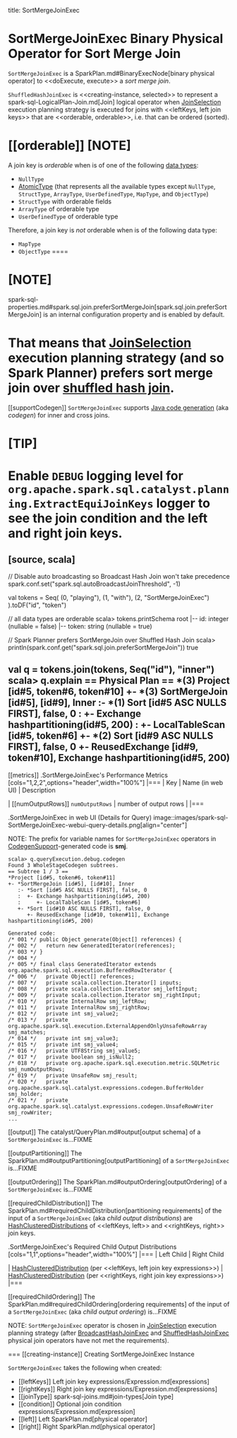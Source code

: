 title: SortMergeJoinExec

# SortMergeJoinExec Binary Physical Operator for Sort Merge Join

`SortMergeJoinExec` is a SparkPlan.md#BinaryExecNode[binary physical operator] to <<doExecute, execute>> a *sort merge join*.

`ShuffledHashJoinExec` is <<creating-instance, selected>> to represent a spark-sql-LogicalPlan-Join.md[Join] logical operator when [JoinSelection](../execution-planning-strategies/JoinSelection.md) execution planning strategy is executed for joins with <<leftKeys, left join keys>> that are <<orderable, orderable>>, i.e. that can be ordered (sorted).

[[orderable]]
[NOTE]
====
A join key is *orderable* when is of one of the following [data types](../DataType.md):

* `NullType`
* [AtomicType](../DataType.md#AtomicType) (that represents all the available types except `NullType`, `StructType`, `ArrayType`, `UserDefinedType`, `MapType`, and `ObjectType`)
* `StructType` with orderable fields
* `ArrayType` of orderable type
* `UserDefinedType` of orderable type

Therefore, a join key is *not* orderable when is of the following data type:

* `MapType`
* `ObjectType`
====

[NOTE]
====
spark-sql-properties.md#spark.sql.join.preferSortMergeJoin[spark.sql.join.preferSortMergeJoin] is an internal configuration property and is enabled by default.

That means that [JoinSelection](../execution-planning-strategies/JoinSelection.md) execution planning strategy (and so Spark Planner) prefers sort merge join over [shuffled hash join](ShuffledHashJoinExec.md).
====

[[supportCodegen]]
`SortMergeJoinExec` supports [Java code generation](CodegenSupport.md) (aka _codegen_) for inner and cross joins.

[TIP]
====
Enable `DEBUG` logging level for `org.apache.spark.sql.catalyst.planning.ExtractEquiJoinKeys` logger to see the join condition and the left and right join keys.
====

[source, scala]
----
// Disable auto broadcasting so Broadcast Hash Join won't take precedence
spark.conf.set("spark.sql.autoBroadcastJoinThreshold", -1)

val tokens = Seq(
  (0, "playing"),
  (1, "with"),
  (2, "SortMergeJoinExec")
).toDF("id", "token")

// all data types are orderable
scala> tokens.printSchema
root
 |-- id: integer (nullable = false)
 |-- token: string (nullable = true)

// Spark Planner prefers SortMergeJoin over Shuffled Hash Join
scala> println(spark.conf.get("spark.sql.join.preferSortMergeJoin"))
true

val q = tokens.join(tokens, Seq("id"), "inner")
scala> q.explain
== Physical Plan ==
*(3) Project [id#5, token#6, token#10]
+- *(3) SortMergeJoin [id#5], [id#9], Inner
   :- *(1) Sort [id#5 ASC NULLS FIRST], false, 0
   :  +- Exchange hashpartitioning(id#5, 200)
   :     +- LocalTableScan [id#5, token#6]
   +- *(2) Sort [id#9 ASC NULLS FIRST], false, 0
      +- ReusedExchange [id#9, token#10], Exchange hashpartitioning(id#5, 200)
----

[[metrics]]
.SortMergeJoinExec's Performance Metrics
[cols="1,2,2",options="header",width="100%"]
|===
| Key
| Name (in web UI)
| Description

| [[numOutputRows]] `numOutputRows`
| number of output rows
|
|===

.SortMergeJoinExec in web UI (Details for Query)
image::images/spark-sql-SortMergeJoinExec-webui-query-details.png[align="center"]

NOTE: The prefix for variable names for `SortMergeJoinExec` operators in [CodegenSupport](CodegenSupport.md)-generated code is **smj**.

```text
scala> q.queryExecution.debug.codegen
Found 3 WholeStageCodegen subtrees.
== Subtree 1 / 3 ==
*Project [id#5, token#6, token#11]
+- *SortMergeJoin [id#5], [id#10], Inner
   :- *Sort [id#5 ASC NULLS FIRST], false, 0
   :  +- Exchange hashpartitioning(id#5, 200)
   :     +- LocalTableScan [id#5, token#6]
   +- *Sort [id#10 ASC NULLS FIRST], false, 0
      +- ReusedExchange [id#10, token#11], Exchange hashpartitioning(id#5, 200)

Generated code:
/* 001 */ public Object generate(Object[] references) {
/* 002 */   return new GeneratedIterator(references);
/* 003 */ }
/* 004 */
/* 005 */ final class GeneratedIterator extends org.apache.spark.sql.execution.BufferedRowIterator {
/* 006 */   private Object[] references;
/* 007 */   private scala.collection.Iterator[] inputs;
/* 008 */   private scala.collection.Iterator smj_leftInput;
/* 009 */   private scala.collection.Iterator smj_rightInput;
/* 010 */   private InternalRow smj_leftRow;
/* 011 */   private InternalRow smj_rightRow;
/* 012 */   private int smj_value2;
/* 013 */   private org.apache.spark.sql.execution.ExternalAppendOnlyUnsafeRowArray smj_matches;
/* 014 */   private int smj_value3;
/* 015 */   private int smj_value4;
/* 016 */   private UTF8String smj_value5;
/* 017 */   private boolean smj_isNull2;
/* 018 */   private org.apache.spark.sql.execution.metric.SQLMetric smj_numOutputRows;
/* 019 */   private UnsafeRow smj_result;
/* 020 */   private org.apache.spark.sql.catalyst.expressions.codegen.BufferHolder smj_holder;
/* 021 */   private org.apache.spark.sql.catalyst.expressions.codegen.UnsafeRowWriter smj_rowWriter;
...
```

[[output]]
The catalyst/QueryPlan.md#output[output schema] of a `SortMergeJoinExec` is...FIXME

[[outputPartitioning]]
The SparkPlan.md#outputPartitioning[outputPartitioning] of a `SortMergeJoinExec` is...FIXME

[[outputOrdering]]
The SparkPlan.md#outputOrdering[outputOrdering] of a `SortMergeJoinExec` is...FIXME

[[requiredChildDistribution]]
The SparkPlan.md#requiredChildDistribution[partitioning requirements] of the input of a `SortMergeJoinExec` (aka _child output distributions_) are [HashClusteredDistributions](HashClusteredDistribution.md) of <<leftKeys, left>> and <<rightKeys, right>> join keys.

.SortMergeJoinExec's Required Child Output Distributions
[cols="1,1",options="header",width="100%"]
|===
| Left Child
| Right Child

| [HashClusteredDistribution](HashClusteredDistribution.md) (per <<leftKeys, left join key expressions>>)
| [HashClusteredDistribution](HashClusteredDistribution.md) (per <<rightKeys, right join key expressions>>)
|===

[[requiredChildOrdering]]
The SparkPlan.md#requiredChildOrdering[ordering requirements] of the input of a `SortMergeJoinExec` (aka _child output ordering_) is...FIXME

NOTE: `SortMergeJoinExec` operator is chosen in [JoinSelection](../execution-planning-strategies/JoinSelection.md) execution planning strategy (after [BroadcastHashJoinExec](BroadcastHashJoinExec.md) and [ShuffledHashJoinExec](ShuffledHashJoinExec.md) physical join operators have not met the requirements).

=== [[creating-instance]] Creating SortMergeJoinExec Instance

`SortMergeJoinExec` takes the following when created:

* [[leftKeys]] Left join key expressions/Expression.md[expressions]
* [[rightKeys]] Right join key expressions/Expression.md[expressions]
* [[joinType]] spark-sql-joins.md#join-types[Join type]
* [[condition]] Optional join condition expressions/Expression.md[expression]
* [[left]] Left SparkPlan.md[physical operator]
* [[right]] Right SparkPlan.md[physical operator]
